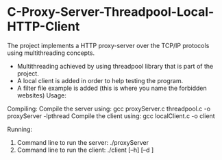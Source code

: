 # C-Proxy-Server-Threadpool-Local-HTTP-Client

The project implements a HTTP proxy-server over the TCP/IP protocols using multithreading concepts.

- Multithreading achieved by using threadpool library that is part of the project.
- A local client is added in order to help testing the program.
- A filter file example is added (this is where you name the forbidden websites)
Usage:

Compiling: 
Compile the server using: gcc proxyServer.c threadpool.c -o proxyServer -lpthread
Compile the client using: gcc localClient.c -o client

Running:
1) Command line to run the server: ./proxyServer <port> <pool-size> <max-number-of-request> <filter>
2) Command line to run the client: ./client [–h] [–d <time-interval>] <URL>

